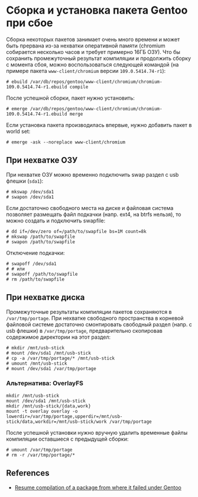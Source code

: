 # Сборка и установка пакета Gentoo при сбое

Сборка некоторых пакетов занимает очень много времени и может быть прервана из-за нехватки оперативной памяти (chromium собирается несколько часов и требует примерно 16ГБ ОЗУ). Что бы сохранить промежуточный результат компиляции и продолжить сборку с момента сбоя, можно воспользоваться следующей командой (на примере пакета `www-client/chromium` версии `109.0.5414.74-r1`):
```console
# ebuild /var/db/repos/gentoo/www-client/chromium/chromium-109.0.5414.74-r1.ebuild compile
```

После успешной сборки, пакет нужно установить:
```console
# emerge /var/db/repos/gentoo/www-client/chromium/chromium-109.0.5414.74-r1.ebuild merge
```

Если установка пакета производилась впервые, нужно добавить пакет в world set:
```console
# emerge -ask --noreplace www-client/chromium
```


## При нехватке ОЗУ

При нехватке ОЗУ можно временно подключить swap раздел с usb флешки (`sda1`):
```console
# mkswap /dev/sda1
# swapon /dev/sda1
```

Если достаточно свободного места на диске и файловая система позволяет размещать файл подкачки (напр. ext4, на btrfs нельзя), то можно создать и подключить swapfile:
```console
# dd if=/dev/zero of=/path/to/swapfile bs=1M count=8k
# mkswap /path/to/swapfile
# swapon /path/to/swapfile
```

Отключение подкачки:
```console
# swapoff /dev/sda1
# # или
# swapoff /path/to/swapfile
# rm /path/to/swapfile
```


## При нехватке диска

Промежуточные результаты компиляции пакетов сохраняются в `/var/tmp/portage`. При нехватке свободного пространства в корневой файловой системе достаточно смонтировать свободный раздел (напр. c usb флешки) в `/var/tmp/portage`, предварительно скопировав содержимое директории на этот раздел:
```console
# mkdir /mnt/usb-stick
# mount /dev/sda1 /mnt/usb-stick
# cp -a /var/tmp/portage/* /mnt/usb-stick
# umount /mnt/usb-stick
# mount /dev/sda1 /var/tmp/portage
```

### Альтернатива: OverlayFS

```console
mkdir /mnt/usb-stick
mount /dev/sda1 /mnt/usb-stick
mkdir /mnt/usb-stick/{data,work}
mount -t overlay overlay -o lowerdir=/var/tmp/portage,upperdir=/mnt/usb-stick/data,workdir=/mnt/usb-stick/work /var/tmp/portage
```

После успешной установки нужно вручную удалить временные файлы компиляции оставшиеся с предыдущей сборки:
```console
# umount /var/tmp/portage
# rm -r /var/tmp/portage/*
```


## References

- [Resume compilation of a package from where it failed under Gentoo](https://ahelpme.com/linux/gentoo/resume-compilation-of-a-package-from-where-it-failed-under-gentoo/)
